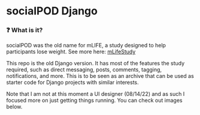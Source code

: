 # socialPOD Django
### :question: What is it?
socialPOD was the old name for mLIFE, a study designed to help participants lose weight. See more here: [mLifeStudy](https://mlifestudy.org/ "mLifeStudy")

This repo is the old Django version. It has most of the features the study required, such as direct messaging, posts, comments, tagging, notifications, and more. This is to be seen as an archive that can be used as starter code for Django projects with similar interests.

Note that I am not at this moment a UI designer (08/14/22) and as such I focused more on just getting things running. You can check out images below.

